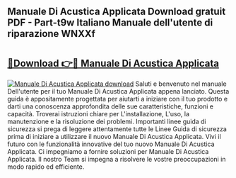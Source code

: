 ## Manuale Di Acustica Applicata Download gratuit PDF - Part-t9w Italiano Manuale dell'utente di riparazione WNXXf

# <h2><a href="http://df9c049.blite.top/?on=Manuale+Di+Acustica+Applicata">🔗Download 👉🔴 Manuale Di Acustica Applicata</a></h2>

[![Manuale Di Acustica Applicata download](https://i.imgur.com/lujVjoI.png)](http://df9c049.blite.top/?on=Manuale+Di+Acustica+Applicata)
Saluti e benvenuto nel manuale Dell'utente per il tuo Manuale Di Acustica Applicata appena lanciato. Questa guida è appositamente progettata per aiutarti a iniziare con il tuo prodotto e darti una conoscenza approfondita delle sue caratteristiche, funzioni e capacità. Troverai istruzioni chiare per L'installazione, L'uso, la manutenzione e la risoluzione dei problemi. Importanti linee guida di sicurezza si prega di leggere attentamente tutte le Linee Guida di sicurezza prima di iniziare a utilizzare il nuovo Manuale Di Acustica Applicata. Vivi il futuro con le funzionalità innovative del tuo nuovo Manuale Di Acustica Applicata. Ci impegniamo a fornire soluzioni per Manuale Di Acustica Applicata. Il nostro Team si impegna a risolvere le vostre preoccupazioni in modo rapido ed efficiente.

